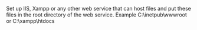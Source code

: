 Set up IIS, Xampp or any other web service that can host files and put these files in the root directory of the web service.
Example C:\inetpub\wwwroot or C:\xampp\htdocs
